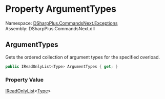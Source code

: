 # Property ArgumentTypes

Namespace: [DSharpPlus.CommandsNext.Exceptions](DSharpPlus.CommandsNext.Exceptions.md)  
Assembly: DSharpPlus.CommandsNext.dll

## <a id="DSharpPlus_CommandsNext_Exceptions_DuplicateOverloadException_ArgumentTypes"></a>ArgumentTypes

Gets the ordered collection of argument types for the specified overload.

```csharp
public IReadOnlyList<Type> ArgumentTypes { get; }
```

### Property Value

[IReadOnlyList](https://learn.microsoft.com/dotnet/api/system.collections.generic.ireadonlylist\-1)<[Type](https://learn.microsoft.com/dotnet/api/system.type)\>

